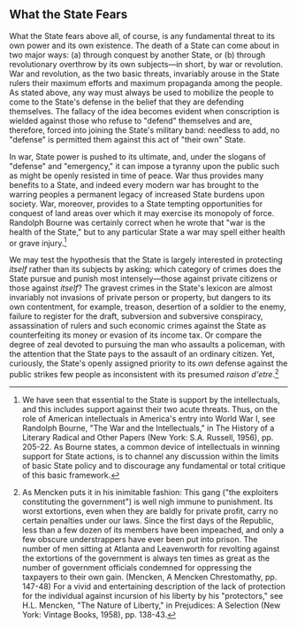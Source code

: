 What the State Fears
--------------------

What the State fears above all, of course, is any fundamental threat to its own power and its own existence. The death of a State can come about in two major ways: (a) through conquest by another State, or (b) through revolutionary overthrow by its own subjects—in short, by war or revolution. War and revolution, as the two basic threats, invariably arouse in the State rulers their maximum efforts and maximum propaganda among the people. As stated above, any way must always be used to mobilize the people to come to the State's defense in the belief that they are defending themselves. The fallacy of the idea becomes evident when conscription is wielded against those who refuse to "defend" themselves and are, therefore, forced into joining the State's military band: needless to add, no "defense" is permitted them against this act of "their own" State.

In war, State power is pushed to its ultimate, and, under the slogans of "defense" and "emergency," it can impose a tyranny upon the public such as might be openly resisted in time of peace. War thus provides many benefits to a State, and indeed every modern war has brought to the warring peoples a permanent legacy of increased State burdens upon society. War, moreover, provides to a State tempting opportunities for conquest of land areas over which it may exercise its monopoly of force. Randolph Bourne was certainly correct when he wrote that "war is the health of the State," but to any particular State a war may spell either health or grave injury.[^note35]

We may test the hypothesis that the State is largely interested in protecting _itself_ rather than its subjects by asking: which category of crimes does the State pursue and punish most intensely—those against private citizens or those against _itself_? The gravest crimes in the State's lexicon are almost invariably not invasions of private person or property, but dangers to its own contentment, for example, treason, desertion of a soldier to the enemy, failure to register for the draft, subversion and subversive conspiracy, assassination of rulers and such economic crimes against the State as counterfeiting its money or evasion of its income tax. Or compare the degree of zeal devoted to pursuing the man who assaults a policeman, with the attention that the State pays to the assault of an ordinary citizen. Yet, curiously, the State's openly assigned priority to its _own_ defense against the public strikes few people as inconsistent with its presumed _raison d'etre_.[^note36]

[^note35]: We have seen that essential to the State is support by the intellectuals, and this includes support against their two acute threats. Thus, on the role of American intellectuals in America's entry into World War I, see Randolph Bourne, "The War and the Intellectuals," in The History of a Literary Radical and Other Papers (New York: S.A. Russell, 1956), pp. 205-22. As Bourne states, a common device of intellectuals in winning support for State actions, is to channel any discussion within the limits of basic State policy and to discourage any fundamental or total critique of this basic framework.

[^note36]: As Mencken puts it in his inimitable fashion: This gang ("the exploiters constituting the government") is well nigh immune to punishment. Its worst extortions, even when they are baldly for private profit, carry no certain penalties under our laws. Since the first days of the Republic, less than a few dozen of its members have been impeached, and only a few obscure understrappers have ever been put into prison. The number of men sitting at Atlanta and Leavenworth for revolting against the extortions of the government is always ten times as great as the number of government officials condemned for oppressing the taxpayers to their own gain. (Mencken, A Mencken Chrestomathy, pp. 147-48) For a vivid and entertaining description of the lack of protection for the individual against incursion of his liberty by his "protectors," see H.L. Mencken, "The Nature of Liberty," in Prejudices: A Selection (New York: Vintage Books, 1958), pp. 138-43.